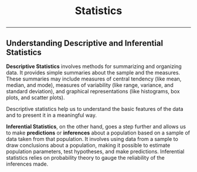 # <p align="center"> Statistics </p>
---
## Understanding Descriptive and Inferential Statistics
**Descriptive Statistics** involves methods for summarizing and organizing data. It provides simple summaries about the sample and the measures. These summaries may include measures of central tendency (like mean, median, and mode), measures of variability (like range, variance, and standard deviation), and graphical representations (like histograms, box plots, and scatter plots).

Descriptive statistics help us to understand the basic features of the data and to present it in a meaningful way.

**Inferential Statistics**, on the other hand, goes a step further and allows us to make **predictions** or **inferences** about a population based on a sample of data taken from that population. It involves using data from a sample to draw conclusions about a population, making it possible to estimate population parameters, test hypotheses, and make predictions. Inferential statistics relies on probability theory to gauge the reliability of the inferences made.
